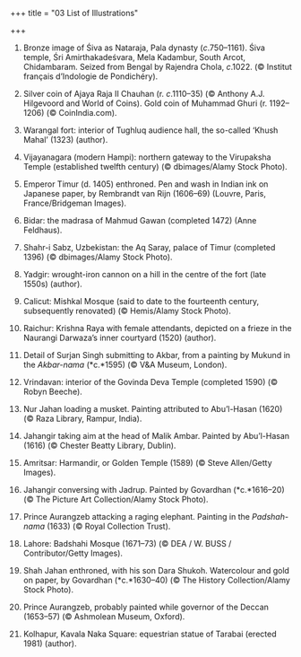 +++
title = "03 List of Illustrations"

+++





1. Bronze image of Śiva as Nataraja, Pala dynasty \(*c*.750–1161\). Śiva temple, Śri Amirthakadeśvara, Mela Kadambur, South Arcot, Chidambaram. Seized from Bengal by Rajendra Chola, *c*.1022. \(© Institut français d’Indologie de Pondichéry\).

2. Silver coin of Ajaya Raja II Chauhan \(r. *c*.1110–35\) \(© Anthony A.J. Hilgevoord and World of Coins\). Gold coin of Muhammad Ghuri \(r. 1192–1206\) \(© CoinIndia.com\).

3. Warangal fort: interior of Tughluq audience hall, the so-called ‘Khush Mahal’ \(1323\) \(author\).

4. Vijayanagara \(modern Hampi\): northern gateway to the Virupaksha Temple \(established twelfth century\) \(© dbimages/Alamy Stock Photo\).

5. Emperor Timur \(d. 1405\) enthroned. Pen and wash in Indian ink on Japanese paper, by Rembrandt van Rijn \(1606–69\) \(Louvre, Paris, France/Bridgeman Images\).

6. Bidar: the madrasa of Mahmud Gawan \(completed 1472\) \(Anne Feldhaus\).

7. Shahr-i Sabz, Uzbekistan: the Aq Saray, palace of Timur \(completed 1396\) \(© dbimages/Alamy Stock Photo\).

8. Yadgir: wrought-iron cannon on a hill in the centre of the fort \(late 1550s\) \(author\).

9. Calicut: Mishkal Mosque \(said to date to the fourteenth century, subsequently renovated\) \(© Hemis/Alamy Stock Photo\).

10. Raichur: Krishna Raya with female attendants, depicted on a frieze in the Naurangi Darwaza’s inner courtyard \(1520\) \(author\).

11. Detail of Surjan Singh submitting to Akbar, from a painting by Mukund in the *Akbar-nama* \(*c.*1595\) \(© V&A Museum, London\).

12. Vrindavan: interior of the Govinda Deva Temple \(completed 1590\) \(© Robyn Beeche\).

13. Nur Jahan loading a musket. Painting attributed to Abu’l-Hasan \(1620\) \(© Raza Library, Rampur, India\).

14. Jahangir taking aim at the head of Malik Ambar. Painted by Abu’l-Hasan \(1616\) \(© Chester Beatty Library, Dublin\).

15. Amritsar: Harmandir, or Golden Temple \(1589\) \(© Steve Allen/Getty Images\).

16. Jahangir conversing with Jadrup. Painted by Govardhan \(*c.*1616–20\) \(© The Picture Art Collection/Alamy Stock Photo\).

17. Prince Aurangzeb attacking a raging elephant. Painting in the *Padshah-nama* \(1633\) \(© Royal Collection Trust\).

18. Lahore: Badshahi Mosque \(1671–73\) \(© DEA / W. BUSS / Contributor/Getty Images\).

19. Shah Jahan enthroned, with his son Dara Shukoh. Watercolour and gold on paper, by Govardhan \(*c.*1630–40\) \(© The History Collection/Alamy Stock Photo\).

20. Prince Aurangzeb, probably painted while governor of the Deccan \(1653–57\) \(© Ashmolean Museum, Oxford\).

21. Kolhapur, Kavala Naka Square: equestrian statue of Tarabai \(erected 1981\) \(author\).





